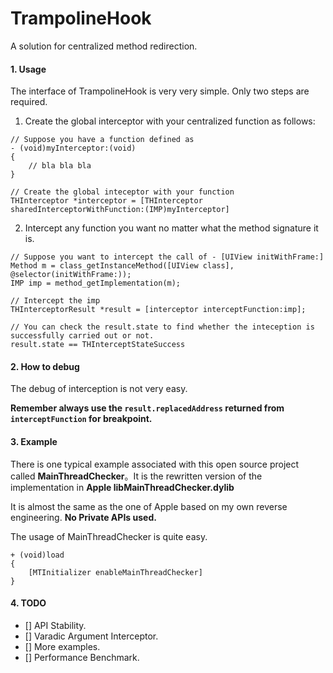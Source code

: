 # TrampolineHook
A solution for centralized method redirection. 



#### 1. Usage

The interface of TrampolineHook is very very simple. Only two steps are required.

1. Create the global interceptor with your centralized function as follows:

```
// Suppose you have a function defined as
- (void)myInterceptor:(void)
{
    // bla bla bla
}

// Create the global inteceptor with your function
THInterceptor *interceptor = [THInterceptor sharedInterceptorWithFunction:(IMP)myInterceptor]
```

2. Intercept any function you want no matter what the method signature it is.

``` 
// Suppose you want to intercept the call of - [UIView initWithFrame:]
Method m = class_getInstanceMethod([UIView class], @selector(initWithFrame:));
IMP imp = method_getImplementation(m);

// Intercept the imp
THInterceptorResult *result = [interceptor interceptFunction:imp];

// You can check the result.state to find whether the inteception is successfully carried out or not.
result.state == THInterceptStateSuccess
```



#### 2. How to debug

The debug of interception is not very easy. 

**Remember always use the `result.replacedAddress` returned from `interceptFunction` for breakpoint.**



#### 3. Example
There is one typical example associated with this open source project called **MainThreadChecker**。It is the rewritten version of the implementation in **Apple libMainThreadChecker.dylib**

It is almost the same as the one of Apple based on my own reverse engineering. **No Private APIs used.** 

The usage of MainThreadChecker is quite easy.

```
+ (void)load 
{
    [MTInitializer enableMainThreadChecker]
}
```



#### 4. TODO
- [] API Stability.
- [] Varadic Argument Interceptor.
- [] More examples.
- [] Performance Benchmark.
